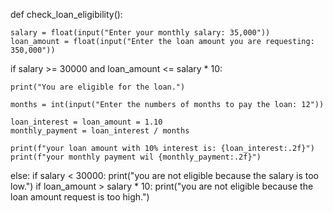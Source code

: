 def check_loan_eligibility():

    salary = float(input("Enter your monthly salary: 35,000"))
    loan_amount = float(input("Enter the loan amount you are requesting: 350,000"))

if salary >= 30000 and loan_amount <= salary * 10:

    print("You are eligible for the loan.")

    months = int(input("Enter the numbers of months to pay the loan: 12"))

    loan_interest = loan_amount = 1.10
    monthly_payment = loan_interest / months 

    print(f"your loan amount with 10% interest is: {loan_interest:.2f}")
    print(f"your monthly payment wil {monthly_payment:.2f}")

else:
    if salary < 30000:
        print("you are not eligible because the salary is too low.")
    if loan_amount > salary * 10:
        print("you are not eligible because the loan amount request is too high.")
